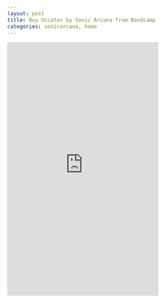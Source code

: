 ```yaml
---
layout: post
title: Buy Occator by Sonic Arcana from Bandcamp
categories: sonicarcana, home
---
```

<div class="bandcamp-container">
  <iframe style="border: 0; width: 350px; height: 588px;" src="https://bandcamp.com/EmbeddedPlayer/album=755602290/size=large/bgcol=333333/linkcol=4ec5ec/transparent=true/" seamless><a href="https://sonicarcana.bandcamp.com/album/occator">Occator by Sonic Arcana</a></iframe>
</div>
